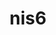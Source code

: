 ---
title: nis6
github: https://github.com/nis6
mode: dark
transition: 1s
score: 67.2
archetype:
- Minimalistic
---
